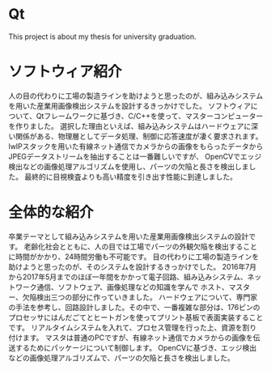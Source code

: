 # Qt
This project is about my thesis for university graduation.

# ソフトウィア紹介
人の目の代わりに工場の製造ラインを助けようと思ったのが、組み込みシステムを用いた産業用画像検出システムを設計するきっかけでした。
ソフトウィアについて、Qtフレームワークに基づき、C/C++を使って、マスターコンピューターを作りました。
選択した理由といえば、組み込みシステムはハードウェアに深い関係がある、物理層としてデータ処理、制御に応答速度が凄く要求されます。
lwIPスタックを用いた有線ネット通信でカメラからの画像をもらったデータからJPEGデータストリームを抽出することは一番難しいですが、
OpenCVでエッジ検出などの画像処理アルゴリズムを使用し、パーツの欠陥と長さを検出しました。
最終的に目視検査よりも高い精度を引き出す性能に到達しました。


# 全体的な紹介
卒業テーマとして組み込みシステムを用いた産業用画像検出システムの設計です。
老齢化社会とともに、人の目では工場でパーツの外観欠陥を検出することに時間がかかり、24時間労働も不可能です。
目の代わりに工場の製造ラインを助けようと思ったのが、そのシステムを設計するきっかけでした。
2016年7月から2017年5月までのほぼ一年間をかかって電子回路、組み込みシステム、ネットワーク通信、ソフトウェア、画像処理などの知識を学んで
ホスト、マスター、欠陥検出三つの部分に作っていきました。
ハードウェアについて、専門家の手法を参考し、回路設計しました。その中で、一番複雑な部分は、176ピンのプロセッサにはんだごてとヒートガンを使ってプリント基板で表面実装することです。
リアルタイムシステムを入れて、プロセス管理を行った上、資源を割り付けます。
マスタは普通のPCですが、有線ネット通信でカメラからの画像を伝送するためにパッケージについて制御します。
OpenCVに基づき、エッジ検出などの画像処理アルゴリズムで、パーツの欠陥と長さを検出しました。

